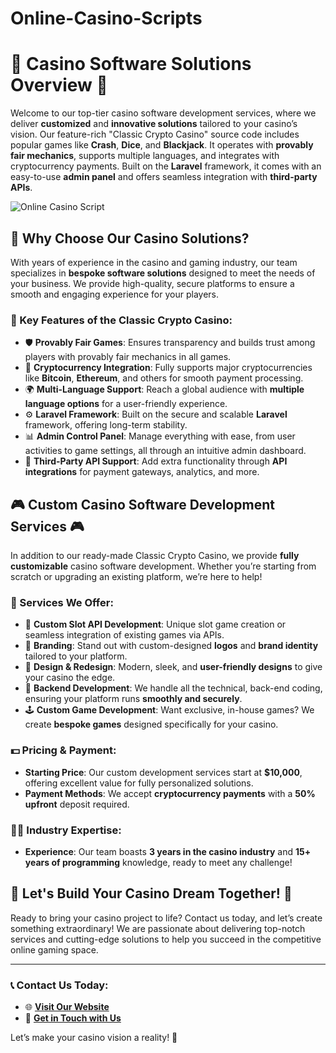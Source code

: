# Online-Casino-Scripts


# 🎰 Casino Software Solutions Overview 🎰

Welcome to our top-tier casino software development services, where we deliver **customized** and **innovative solutions** tailored to your casino’s vision. Our feature-rich "Classic Crypto Casino" source code includes popular games like **Crash**, **Dice**, and **Blackjack**. It operates with **provably fair mechanics**, supports multiple languages, and integrates with cryptocurrency payments. Built on the **Laravel** framework, it comes with an easy-to-use **admin panel** and offers seamless integration with **third-party APIs**.

![Online Casino Script](https://online-casino-scripts.com/images/items/2volejrejnmg/NSpGltdSqrd2R04_1720883066.webp)

## 🚀 Why Choose Our Casino Solutions?

With years of experience in the casino and gaming industry, our team specializes in **bespoke software solutions** designed to meet the needs of your business. We provide high-quality, secure platforms to ensure a smooth and engaging experience for your players.

### 🎲 Key Features of the Classic Crypto Casino:

- 🛡️ **Provably Fair Games**: Ensures transparency and builds trust among players with provably fair mechanics in all games.
- 💸 **Cryptocurrency Integration**: Fully supports major cryptocurrencies like **Bitcoin**, **Ethereum**, and others for smooth payment processing.
- 🌍 **Multi-Language Support**: Reach a global audience with **multiple language options** for a user-friendly experience.
- ⚙️ **Laravel Framework**: Built on the secure and scalable **Laravel** framework, offering long-term stability.
- 📊 **Admin Control Panel**: Manage everything with ease, from user activities to game settings, all through an intuitive admin dashboard.
- 🔗 **Third-Party API Support**: Add extra functionality through **API integrations** for payment gateways, analytics, and more.

## 🎮 Custom Casino Software Development Services 🎮

In addition to our ready-made Classic Crypto Casino, we provide **fully customizable** casino software development. Whether you’re starting from scratch or upgrading an existing platform, we’re here to help!

### 💼 Services We Offer:

- 🎰 **Custom Slot API Development**: Unique slot game creation or seamless integration of existing games via APIs.
- 🎨 **Branding**: Stand out with custom-designed **logos** and **brand identity** tailored to your platform.
- 🎨 **Design & Redesign**: Modern, sleek, and **user-friendly designs** to give your casino the edge.
- 🔐 **Backend Development**: We handle all the technical, back-end coding, ensuring your platform runs **smoothly and securely**.
- 🕹️ **Custom Game Development**: Want exclusive, in-house games? We create **bespoke games** designed specifically for your casino.

### 💵 Pricing & Payment:

- **Starting Price**: Our custom development services start at **$10,000**, offering excellent value for fully personalized solutions.
- **Payment Methods**: We accept **cryptocurrency payments** with a **50% upfront** deposit required.

### 🧑‍💻 Industry Expertise:

- **Experience**: Our team boasts **3 years in the casino industry** and **15+ years of programming** knowledge, ready to meet any challenge!

## 🌟 Let's Build Your Casino Dream Together! 🌟

Ready to bring your casino project to life? Contact us today, and let’s create something extraordinary! We are passionate about delivering top-notch services and cutting-edge solutions to help you succeed in the competitive online gaming space.

---

### 📞 Contact Us Today:

- 🌐 [**Visit Our Website**](http://cuttly.click/d5fba)
- 📧 [**Get in Touch with Us**](http://cuttly.click/32fts)

Let’s make your casino vision a reality! 🎯
